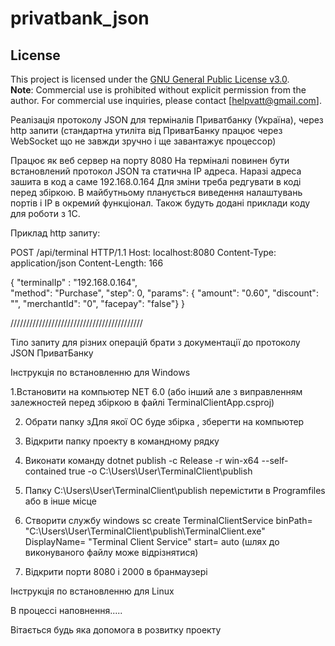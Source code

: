 # privatbank_json
## License
This project is licensed under the [GNU General Public License v3.0](LICENSE).  
**Note**: Commercial use is prohibited without explicit permission from the author. For commercial use inquiries, please contact [helpvatt@gmail.com].

Реалізація протоколу JSON для терміналів Приватбанку (Україна), через http запити
(стандартна утиліта від ПриватБанку працює через WebSocket що не завжди зручно і ще завантажує процессор)

Працює як веб сервер на порту 8080
На терміналі повинен бути встановлений протокол JSON та статична IP адреса. 
Наразі адреса зашита в код а саме 192.168.0.164 
Для зміни треба редгувати в коді перед збіркою.
В майбутньому планується виведення налаштувань портів і IP в окремий функціонал. 
Також будуть додані приклади коду для роботи з 1С.

Приклад http запиту:

POST /api/terminal HTTP/1.1
Host: localhost:8080
Content-Type: application/json
Content-Length: 166

{
"terminalIp" : "192.168.0.164",  
"method": "Purchase",
"step": 0,
"params": {
"amount": "0.60",
"discount": "",
"merchantId": "0",
"facepay": "false"}
}

//////////////////////////////////////////

Тіло запиту для різних операцій брати з документації до протоколу JSON ПриватБанку


Інструкція по встановленню для Windows

1.Встановити на компьютер NET 6.0 (або інший але з виправленням залежностей перед збіркою в файлі TerminalClientApp.csproj)  

2. Обрати папку зДля якої ОС буде збірка , зберегти на компьютер

3. Відкрити папку проекту в командному рядку

4. Виконати команду dotnet publish -c Release -r win-x64 --self-contained true -o C:\Users\User\TerminalClient\publish

5. Папку C:\Users\User\TerminalClient\publish перемістити в Programfiles або в інше місце

6. Створити службу windows  sc create TerminalClientService binPath= "C:\Users\User\TerminalClient\publish\TerminalClient.exe" DisplayName= "Terminal Client Service" start= auto (шлях до виконуваного файлу може відрізнятися)

7. Відкрити порти 8080 і 2000 в бранмаузері

Інструкція по встановленню для Linux

В процессі наповнення.....


Вітається будь яка допомога  в розвитку проекту 
